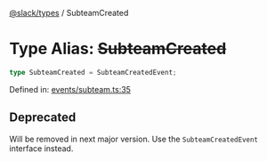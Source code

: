 [@slack/types](../index.md) / SubteamCreated

# Type Alias: ~~SubteamCreated~~

```ts
type SubteamCreated = SubteamCreatedEvent;
```

Defined in: [events/subteam.ts:35](https://github.com/slackapi/node-slack-sdk/blob/main/packages/types/src/events/subteam.ts#L35)

## Deprecated

Will be removed in next major version. Use the `SubteamCreatedEvent` interface instead.
